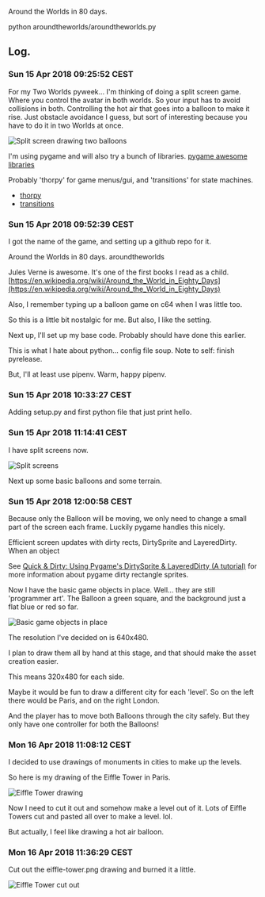 Around the Worlds in 80 days.

python aroundtheworlds/aroundtheworlds.py

## Log.



### Sun 15 Apr 2018 09:25:52 CEST

For my Two Worlds pyweek... I'm thinking of doing a split screen game. Where you control the avatar in both worlds. So your input has to avoid collisions in both. Controlling the hot air that goes into a balloon to make it rise. Just obstacle avoidance I guess, but sort of interesting because you have to do it in two Worlds at once.

![Split screen drawing two balloons](design/IMG_2834.jpg)

I'm using pygame and will also try a bunch of libraries.
[pygame awesome libraries](https://www.reddit.com/r/pygame/comments/89ygm7/pygame_awesome_libraries/)

Probably 'thorpy' for game menus/gui, and 'transitions' for state machines.
  - [thorpy](https://pypi.python.org/pypi/thorpy)
  - [transitions](https://github.com/pytransitions/transitions)


### Sun 15 Apr 2018 09:52:39 CEST

I got the name of the game, and setting up a github repo for it.

Around the Worlds in 80 days.
aroundtheworlds

Jules Verne is awesome. It's one of the first books I read as a child.
[https://en.wikipedia.org/wiki/Around_the_World_in_Eighty_Days](https://en.wikipedia.org/wiki/Around_the_World_in_Eighty_Days)

Also, I remember typing up a balloon game on c64 when I was little too.

So this is a little bit nostalgic for me. But also, I like the setting.

Next up, I'll set up my base code. Probably should have done this earlier.

This is what I hate about python... config file soup.
Note to self: finish pyrelease.

But, I'll at least use pipenv. Warm, happy pipenv.



### Sun 15 Apr 2018 10:33:27 CEST

Adding setup.py and first python file that just print hello.


### Sun 15 Apr 2018 11:14:41 CEST

I have split screens now.

![Split screens](screenshots/shot1.png)

Next up some basic balloons and some terrain.



### Sun 15 Apr 2018 12:00:58 CEST


Because only the Balloon will be moving, we only need to change a small part of the screen
each frame. Luckily pygame handles this nicely.

Efficient screen updates with dirty rects, DirtySprite and LayeredDirty.
When an object

See [Quick & Dirty: Using Pygame's DirtySprite & LayeredDirty (A tutorial)](https://github.com/n0nick/dirty_chimp) for more information about pygame dirty rectangle sprites.

Now I have the basic game objects in place.
Well... they are still 'programmer art'.
The Balloon a green square, and the background just a flat blue or red so far.

![Basic game objects in place](screenshots/shot2.png)


The resolution I've decided on is 640x480.

I plan to draw them all by hand at this stage,
and that should make the asset creation easier.

This means 320x480 for each side.


Maybe it would be fun to draw a different city for each 'level'.
So on the left there would be Paris, and on the right London.

And the player has to move both Balloons through the city safely. But they only have one controller for both the Balloons!



### Mon 16 Apr 2018 11:08:12 CEST

I decided to use drawings of monuments in cities to make up the levels.

So here is my drawing of the Eiffle Tower in Paris.

![Eiffle Tower drawing](screenshots/shot3.png)


Now I need to cut it out and somehow make a level out of it.
Lots of Eiffle Towers cut and pasted all over to make a level. lol.

But actually, I feel like drawing a hot air balloon.



### Mon 16 Apr 2018 11:36:29 CEST

Cut out the eiffle-tower.png drawing and burned it a little.

![Eiffle Tower cut out](screenshots/shot4.png)

